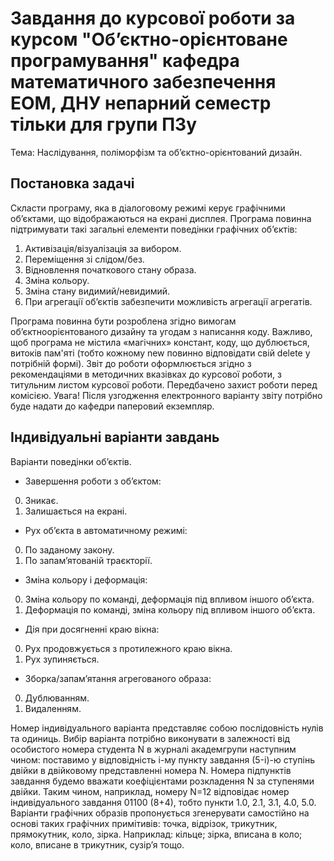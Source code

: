 # Завдання до курсової роботи за курсом "Об’єктно-орієнтоване програмування" кафедра математичного забезпечення ЕОМ, ДНУ непарний семестр тільки для групи ПЗу

Тема: Наслідування, поліморфізм та об’єктно-орієнтований дизайн.

## Постановка задачі

Скласти програму, яка в діалоговому режимі керує графічними
об’єктами, що відображаються на екрані дисплея.
Програма повинна підтримувати такі загальні елементи поведінки
графічних об’єктів:
1. Активізація/візуалізація за вибором.
2. Переміщення зі слідом/без.
3. Відновлення початкового стану образа.
4. Зміна кольору.
5. Зміна стану видимий/невидимий.
6. При агрегації об’єктів забезпечити можливість агрегації агрегатів.

Програма повинна бути розроблена згідно вимогам об’єктноорієнтованого дизайну та угодам з написання коду. Важливо, щоб програма не
містила «магічних» констант, коду, що дублюється, витоків пам'яті (тобто
кожному new повинно відповідати свій delete у потрібній формі).
Звіт до роботи оформлюється згідно з рекомендаціями в методичних
вказівках до курсової роботи, з титульним листом курсової роботи.
Передбачено захист роботи перед комісією.
Увага! Після узгодження електронного варіанту звіту потрібно буде
надати до кафедри паперовий екземпляр.

## Індивідуальні варіанти завдань
Варіанти поведінки об’єктів.

- Завершення роботи з об’єктом:
0. Зникає.
1. Залишається на екрані.

- Рух об’єкта в автоматичному режимі:
0. По заданому закону.
1. По запам’ятованій траєкторії.

- Зміна кольору і деформація:
0. Зміна кольору по команді, деформація під впливом іншого об’єкта.
1. Деформація по команді, зміна кольору під впливом іншого об’єкта.

- Дія при досягненні краю вікна:
0. Рух продовжується з протилежного краю вікна.
1. Рух зупиняється.

- Зборка/запам’ятання агрегованого образа:
0. Дублюванням.
1. Видаленням.

Номер індивідуального варіанта представляє собою послідовність нулів та
одиниць. Вибір варіанта потрібно виконувати в залежності від особистого номера
студента N в журналі академгрупи наступним чином: поставимо у відповідність
i-му пункту завдання (5-i)-ю ступінь двійки в двійковому представленні номера
N. Номера підпунктів завдання будемо вважати коефіцієнтами розкладення N за
ступенями двійки. Таким чином, наприклад, номеру N=12 відповідає номер
індивідуального завдання 01100 (8+4), тобто пункти 1.0, 2.1, 3.1, 4.0, 5.0.
Варіанти графічних образів пропонується згенерувати самостійно на основі
таких графічних примітивів: точка, відрізок, трикутник, прямокутник, коло, зірка.
Наприклад: кільце; зірка, вписана в коло; коло, вписане в трикутник, сузір’я тощо.
